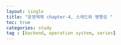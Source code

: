 ```yaml
---
layout: single
title: "운영체제 chapter-4, 스레드와 병행성 "
toc: true
categories: study
tag : [backend, operation system, series]
---
```


